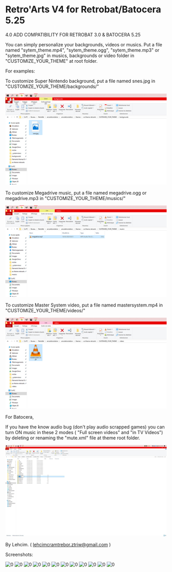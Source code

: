 # Retro'Arts V4 for Retrobat/Batocera 5.25


4.0 ADD COMPATIBILITY FOR RETROBAT 3.0 & BATOCERA 5.25


You can simply personalize your backgrounds, videos or musics. Put a file named "sytem_theme.mp4", "sytem_theme.ogg", "sytem_theme.mp3" or "sytem_theme.jpg" 
in musics, backgrounds or video folder in "CUSTOMIZE_YOUR_THEME" at root folder.

For examples:

To customize Super Nintendo background, put a file named snes.jpg in "CUSTOMIZE_YOUR_THEME/backgrounds/"

![0](https://raw.githubusercontent.com/lehcimcramtrebor/es-theme-retroarts/Screenshots/jpg.jpg)


To customize Megadrive music, put a file named megadrive.ogg or megadrive.mp3 in "CUSTOMIZE_YOUR_THEME/musics/"

![0](https://raw.githubusercontent.com/lehcimcramtrebor/es-theme-retroarts/Screenshots/mp3.jpg)


To customize Master System video, put a file named mastersystem.mp4 in "CUSTOMIZE_YOUR_THEME/videos/"

![0](https://raw.githubusercontent.com/lehcimcramtrebor/es-theme-retroarts/Screenshots/mp4.jpg)


For Batocera,

If you have the know audio bug (don't play audio scrapped games) you can turn ON music in these 2 modes ( "Full screen videos" and "in TV Videos") by deleting
or renaming the "mute.xml" file at theme root folder.

![0](https://raw.githubusercontent.com/lehcimcramtrebor/es-theme-retroarts/Screenshots/mute.jpg)
	
By Lehcim. ( lehcimcramtrebor.ztriw@gmail.com )



Screenshots:

![0](https://raw.githubusercontent.com/lehcimcramtrebor/es-theme-retroarts/Screenshots/01.png)
![0](https://raw.githubusercontent.com/lehcimcramtrebor/es-theme-retroarts/Screenshots/02.png)
![0](https://raw.githubusercontent.com/lehcimcramtrebor/es-theme-retroarts/Screenshots/03.png)
![0](https://raw.githubusercontent.com/lehcimcramtrebor/es-theme-retroarts/Screenshots/04.png)
![0](https://raw.githubusercontent.com/lehcimcramtrebor/es-theme-retroarts/Screenshots/05.png)
![0](https://raw.githubusercontent.com/lehcimcramtrebor/es-theme-retroarts/Screenshots/06.png)
![0](https://raw.githubusercontent.com/lehcimcramtrebor/es-theme-retroarts/Screenshots/07.png)
![0](https://raw.githubusercontent.com/lehcimcramtrebor/es-theme-retroarts/Screenshots/08.png)
![0](https://raw.githubusercontent.com/lehcimcramtrebor/es-theme-retroarts/Screenshots/09.png)
![0](https://raw.githubusercontent.com/lehcimcramtrebor/es-theme-retroarts/Screenshots/10.png)
![0](https://raw.githubusercontent.com/lehcimcramtrebor/es-theme-retroarts/Screenshots/11.png)
![0](https://raw.githubusercontent.com/lehcimcramtrebor/es-theme-retroarts/Screenshots/12.png)